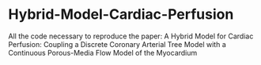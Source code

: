 # Hybrid-Model-Cardiac-Perfusion
All the code necessary to reproduce the paper: A Hybrid Model for Cardiac Perfusion: Coupling a Discrete Coronary Arterial Tree Model with a Continuous Porous-Media Flow Model of the Myocardium
